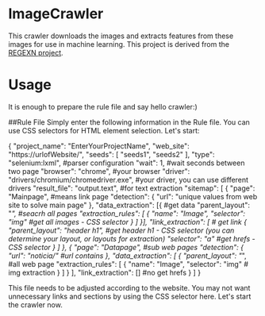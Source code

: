 # ImageCrawler
This crawler downloads the images and extracts features from these images for use in machine learning. This project is derived from the <a href="https://github.com/erdincuzun/REGEXN" target="_blank">REGEXN project</a>.

# Usage
It is enough to prepare the rule file and say hello crawler:)

##Rule File
Simply enter the following information in the Rule file. You can use CSS selectors for HTML element selection. Let's start:

{
   "project_name": "EnterYourProjectName",
   "web_site": "https://urlofWebsite/",
   "seeds": [
	  "seeds1",
	  "seeds2"
   ],
   "type": "selenium:lxml", #parser configuration
   "wait": 1, #wait seconds between two page
   "browser": "chrome", #your browser
   "driver": "drivers/chromium/chromedriver.exe", #your driver, you can use different drivers
   "result_file": "output.text", #for text extraction
   "sitemap": [
      {
         "page": "Mainpage", #means link page
         "detection": {
            "url": "unique values from web site to solve main page" 
         },
         "data_extraction": [{ #get data
               "parent_layout": "*", #seacrh all pages
               "extraction_rules": [
                  {
                     "name": "Image",
                     "selector": "img" #get all images - CSS selector
                  }
               ]
            }],
         "link_extraction": [ # get link
			     {
               "parent_layout": "header h1", #get header h1 - CSS selector (you can determine your layout, or layouts for extraction)
               "selector": "a" #get hrefs - CSS selector
            }
         ]
      },
      {
         "page": "Datapage", #sub web pages
         "detection": {
            "url": "noticia/" #url contains
         },
         "data_extraction": [
            {
               "parent_layout": "*", #all web page
               "extraction_rules": [
                  {
                     "name": "Image",
                     "selector": "img" # img extraction
                  }
               ]
            }
         ],
         "link_extraction": [] #no get hrefs
      }
   ]
}

This file needs to be adjusted according to the website. You may not want unnecessary links and sections by using the CSS selector here. Let's start the crawler now.



